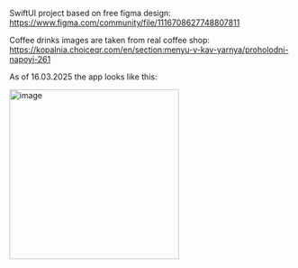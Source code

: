 SwiftUI project based on free figma design: https://www.figma.com/community/file/1116708627748807811

Coffee drinks images are taken from real coffee shop: https://kopalnia.choiceqr.com/en/section:menyu-v-kav-yarnya/proholodni-napoyi-261

As of 16.03.2025 the app looks like this: 

<img width="301" alt="image" src="https://github.com/user-attachments/assets/35eb32f8-0223-4b75-836c-6bf5b057115d" />



